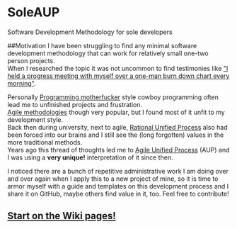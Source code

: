 # SoleAUP
Software Development Methodology for sole developers

##Motivation
I have been struggling to find any minimal software development methodology that can work for relatively small one-two person projects.  
When I researched the topic it was not uncommon to find testimonies like ["I held a progress meeting with myself over a one-man burn down chart every morning"](http://programmers.stackexchange.com/questions/59713/best-development-methodology-for-one-person).  

Personally [Programming motherfucker](http://programming-motherfucker.com/) style cowboy programming often lead me to unfinished projects and frustration.  
[Agile methodologies](https://en.wikipedia.org/wiki/Agile_software_development) though very popular, but I found most of it unfit to my development style.  
Back then during university, next to agile, [Rational Unified Process](https://en.wikipedia.org/wiki/Rational_Unified_Process) also had been forced into our brains and I still see the (long forgotten) values in the more traditional methods.  
Years ago this thread of thoughts led me to [Agile Unified Process](http://www.ambysoft.com/unifiedprocess/agileUP.html) (AUP) and I was using a **very unique!** interpretation of it since then.  

I noticed there are a bunch of repetitive administrative work I am doing over and over again when I apply this to a new project of mine, so it is time to armor myself with a guide and templates on this development process and I share it on GitHub, maybe others find value in it, too. Feel free to contribute!  

## [Start on the Wiki pages!](https://github.com/nopara73/SoleAUP/wiki)
